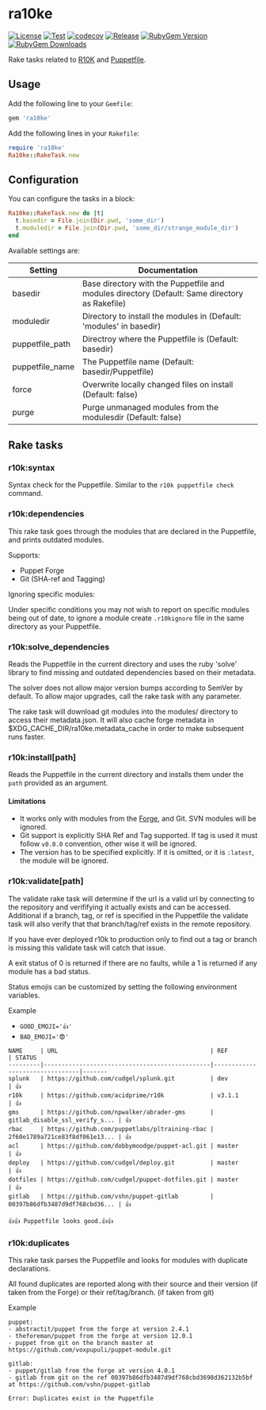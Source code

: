 ra10ke
======

[![License](https://img.shields.io/github/license/voxpupuli/ra10ke.svg)](https://github.com/voxpupuli/ra10ke/blob/master/LICENSE.txt)
[![Test](https://github.com/voxpupuli/ra10ke/actions/workflows/test.yml/badge.svg)](https://github.com/voxpupuli/ra10ke/actions/workflows/test.yml)
[![codecov](https://codecov.io/gh/voxpupuli/ra10ke/branch/master/graph/badge.svg?token=Mypkl78hvK)](https://codecov.io/gh/voxpupuli/ra10ke)
[![Release](https://github.com/voxpupuli/ra10ke/actions/workflows/release.yml/badge.svg)](https://github.com/voxpupuli/ra10ke/actions/workflows/release.yml)
[![RubyGem Version](https://img.shields.io/gem/v/ra10ke.svg)](https://rubygems.org/gems/ra10ke)
[![RubyGem Downloads](https://img.shields.io/gem/dt/ra10ke.svg)](https://rubygems.org/gems/ra10ke)

Rake tasks related to [R10K](https://github.com/puppetlabs/r10k) and
[Puppetfile](https://github.com/puppetlabs/r10k/blob/master/doc/puppetfile.mkd).

## Usage

Add the following line to your `Gemfile`:
```ruby
gem 'ra10ke'
```

Add the following lines in your `Rakefile`:

```ruby
require 'ra10ke'
Ra10ke::RakeTask.new
```

## Configuration

You can configure the tasks in a block:

```ruby
Ra10ke::RakeTask.new do |t|
  t.basedir = File.join(Dir.pwd, 'some_dir')
  t.moduledir = File.join(Dir.pwd, 'some_dir/strange_module_dir')
end
```

Available settings are:

| Setting         | Documentation                                                                                 |
|-----------------|-----------------------------------------------------------------------------------------------|
| basedir         | Base directory with the Puppetfile and modules directory (Default: Same directory as Rakefile)|
| moduledir       | Directory to install the modules in (Default: 'modules' in basedir)                           |
| puppetfile_path | Directroy where the Puppetfile is (Default: basedir)                                          |
| puppetfile_name | The Puppetfile name (Default: basedir/Puppetfile)                                             |
| force           | Overwrite locally changed files on install (Default: false)                                   |
| purge           | Purge unmanaged modules from the modulesdir (Default: false)                                  |

## Rake tasks

### r10k:syntax

Syntax check for the Puppetfile. Similar to the `r10k puppetfile check`
command.

### r10k:dependencies

This rake task goes through the modules that are declared in the Puppetfile,
and prints outdated modules.

Supports:
  - Puppet Forge
  - Git (SHA-ref and Tagging)

Ignoring specific modules:

Under specific conditions you may not wish to report on specific modules being out of date,
to ignore a module create `.r10kignore` file in the same directory as your Puppetfile.

### r10k:solve_dependencies

Reads the Puppetfile in the current directory and uses the ruby 'solve' library to find
missing and outdated dependencies based on their metadata.

The solver does not allow major version bumps according to SemVer by default. To allow
major upgrades, call the rake task with any parameter.

The rake task will download git modules into the modules/ directory to access their metadata.json.
It will also cache forge metadata in ̃$XDG_CACHE_DIR/ra10ke.metadata_cache in order to make subsequent
runs faster.

### r10k:install[path]

Reads the Puppetfile in the current directory and installs them under the `path` provided as an argument.

#### Limitations

  * It works only with modules from the [Forge](https://forge.puppetlabs.com), and Git.
  SVN modules will be ignored.
  * Git support is explicitly SHA Ref and Tag supported. If tag is used it must follow
  `v0.0.0` convention, other wise it will be ignored.
  * The version has to be specified explicitly. If it is omitted, or it is
  `:latest`, the module will be ignored.
  
### r10k:validate[path]
The validate rake task will determine if the url is a valid url by connecting 
to the repository and verififying it actually exists and can be accessed.
Additional if a branch, tag, or ref is specified in the Puppetfile the validate
task will also verify that that branch/tag/ref exists in the remote repository.

If you have ever deployed r10k to production only to find out a tag or branch is
missing this validate task will catch that issue.  

A exit status of 0 is returned if there are no faults, while a 1 is returned if
any module has a bad status. 

Status emojis can be customized by setting the following environment variables.

Example

 * `GOOD_EMOJI='👍'`
 * `BAD_EMOJI='😨'`


```
NAME     | URL                                           | REF                            | STATUS
---------|-----------------------------------------------|--------------------------------|-------
splunk   | https://github.com/cudgel/splunk.git          | dev                            | 👍
r10k     | https://github.com/acidprime/r10k             | v3.1.1                         | 👍
gms      | https://github.com/npwalker/abrader-gms       | gitlab_disable_ssl_verify_s... | 👍
rbac     | https://github.com/puppetlabs/pltraining-rbac | 2f60e1789a721ce83f8df061e13... | 👍
acl      | https://github.com/dobbymoodge/puppet-acl.git | master                         | 👍
deploy   | https://github.com/cudgel/deploy.git          | master                         | 👍
dotfiles | https://github.com/cudgel/puppet-dotfiles.git | master                         | 👍
gitlab   | https://github.com/vshn/puppet-gitlab         | 00397b86dfb3487d9df768cbd36... | 👍

👍👍 Puppetfile looks good.👍👍
```

### r10k:duplicates

This rake task parses the Puppetfile and looks for modules with duplicate
declarations.

All found duplicates are reported along with their source and their version
(if taken from the Forge) or their ref/tag/branch. (if taken from git)

Example

```
puppet:
- abstractit/puppet from the forge at version 2.4.1
- theforeman/puppet from the forge at version 12.0.1
- puppet from git on the branch master at https://github.com/voxpupuli/puppet-module.git

gitlab:
- puppet/gitlab from the forge at version 4.0.1
- gitlab from git on the ref 00397b86dfb3487d9df768cbd3698d362132b5bf at https://github.com/vshn/puppet-gitlab

Error: Duplicates exist in the Puppetfile
```
